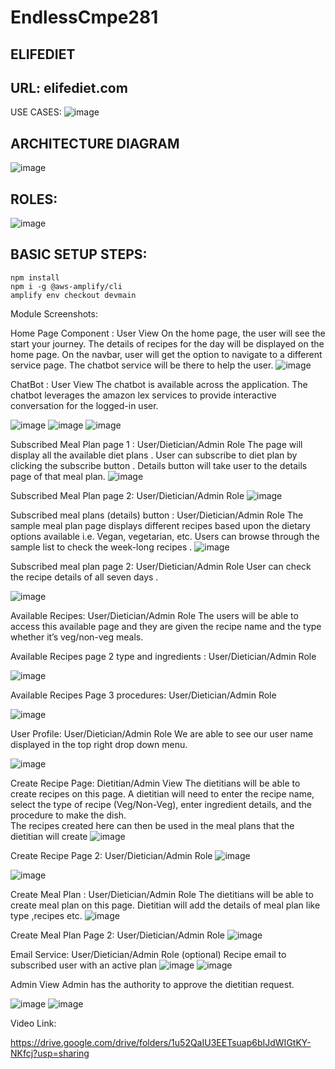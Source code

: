 # EndlessCmpe281

ELIFEDIET
-----
URL: elifediet.com
------
USE CASES: 
![image](https://user-images.githubusercontent.com/89236239/143188321-603e71fb-fcaf-43f4-860f-c25911920336.png)

ARCHITECTURE DIAGRAM
------

![image](https://user-images.githubusercontent.com/89236239/143187839-c21d7f94-96f1-4398-a68c-ba00caa92106.png)

ROLES:
----
![image](https://user-images.githubusercontent.com/89236239/143188591-5f28ac64-96af-4b33-aa23-197b0e7056f4.png)

BASIC SETUP STEPS: 
-----

```
npm install
npm i -g @aws-amplify/cli
amplify env checkout devmain
```


Module Screenshots:

Home Page Component : User View
On the home page, the user will see the start your journey.
The details of recipes for the day will be displayed on the home page.
On the navbar, user will get the option to navigate to a different service page. 
The chatbot service will be there to help the user.
![image](https://user-images.githubusercontent.com/89236239/143189021-8e77e00c-f5ea-4a31-aa20-af5f8eab09d8.png)

 
ChatBot : User View
The chatbot is available across the application. 
The chatbot leverages the amazon lex services to provide interactive conversation for the logged-in user.   
 


![image](https://user-images.githubusercontent.com/89236239/143189039-48505e85-39b2-412b-b86b-e136f0bfdfc5.png)
![image](https://user-images.githubusercontent.com/89236239/143189064-33d1e1b9-8c3e-4cb6-ae5d-ee9c30045a0d.png)
![image](https://user-images.githubusercontent.com/89236239/143189074-fcc6d24f-6194-422b-ab61-bb0902a00a07.png)






Subscribed Meal Plan page 1 : User/Dietician/Admin Role
The page will display all the available diet plans .
User can subscribe to diet plan by clicking the subscribe button .
Details button will take user to the details page of that meal plan.
 ![image](https://user-images.githubusercontent.com/89236239/143189095-28f276aa-a8ab-4b13-8099-2bd0a60991b1.png)





Subscribed Meal Plan page 2: User/Dietician/Admin Role
 ![image](https://user-images.githubusercontent.com/89236239/143189110-afc53e28-bebc-44b7-857e-f80b72eb6aa7.png)

 




Subscribed meal plans (details) button : User/Dietician/Admin Role
The sample meal plan page displays different recipes based upon the dietary options available
 i.e. Vegan, vegetarian, etc.
Users can browse through the sample list to check the week-long recipes .
![image](https://user-images.githubusercontent.com/89236239/143189131-ec420e68-213d-4350-be64-9579f61d8951.png)

 
Subscribed meal plan page 2: User/Dietician/Admin Role
User can check the recipe details of all seven days .
 


![image](https://user-images.githubusercontent.com/89236239/143189146-97527139-178b-4799-8d77-64e1f4bb2041.png)





Available Recipes: User/Dietician/Admin Role
The users will be able to access this available page and they are given the recipe name and the type 
whether it’s veg/non-veg meals. 


Available Recipes page 2 type and ingredients : User/Dietician/Admin Role


![image](https://user-images.githubusercontent.com/89236239/143189164-9f8abac6-445c-41f1-b8d9-f3e7c4774df9.png)

 



Available Recipes Page 3 procedures: User/Dietician/Admin Role
 
![image](https://user-images.githubusercontent.com/89236413/143194374-ff3d91ce-4393-468c-8198-1118036484ed.png)

  

User Profile: User/Dietician/Admin Role
We are able to see our user name displayed in the top right drop down menu.


![image](https://user-images.githubusercontent.com/89236239/143189248-8b5d516c-4910-40e5-8fc5-656d0782c800.png)






Create Recipe Page: Dietitian/Admin View
The dietitians will be able to create recipes on this page. 
A dietitian will need to enter the recipe name,
select the type of recipe (Veg/Non-Veg), enter ingredient details, and the procedure to make the dish.  
The recipes created here can then be used in the meal plans that the dietitian will create
![image](https://user-images.githubusercontent.com/89236413/143194520-957a5354-b2e4-4ada-8295-71fb5409f0d8.png)


 
Create Recipe Page 2: User/Dietician/Admin Role
 ![image](https://user-images.githubusercontent.com/89236413/143194641-188cb833-f97f-4955-8e7d-548aeb207173.png)




![image](https://user-images.githubusercontent.com/89236413/143194820-a42daec8-dc7b-4f9a-a190-f48895d7cfb9.png)







Create Meal Plan : User/Dietician/Admin Role
The dietitians will be able to create meal plan on this page.
Dietitian will add the details of meal plan like type ,recipes etc.
 ![image](https://user-images.githubusercontent.com/89236239/143189292-a1b73198-2d45-4a7a-afe9-c40d54d228e2.png)

Create Meal Plan Page 2: User/Dietician/Admin Role
 ![image](https://user-images.githubusercontent.com/89236239/143189313-75da45a6-78bb-488b-853b-3ec4bb2e3c16.png)

Email Service: User/Dietician/Admin Role (optional)
Recipe email to subscribed user with an active plan
 ![image](https://user-images.githubusercontent.com/89236239/143189324-d7233ea7-1d01-41fb-bd28-c951ae2e03d4.png)
![image](https://user-images.githubusercontent.com/89236239/143189333-b69a04d4-0b2d-4545-8210-8d5ae47d3d09.png)



 
Admin View 
Admin has the authority to approve the dietitian request. 
 
![image](https://user-images.githubusercontent.com/89236239/143189360-5de9e67a-9ef1-4418-80c5-e071018e450b.png)
![image](https://user-images.githubusercontent.com/89236239/143189370-fc562efe-0f87-4283-9b41-6a5ca71a7696.png)

Video Link: 

https://drive.google.com/drive/folders/1u52QaIU3EETsuap6bIJdWIGtKY-NKfcj?usp=sharing

